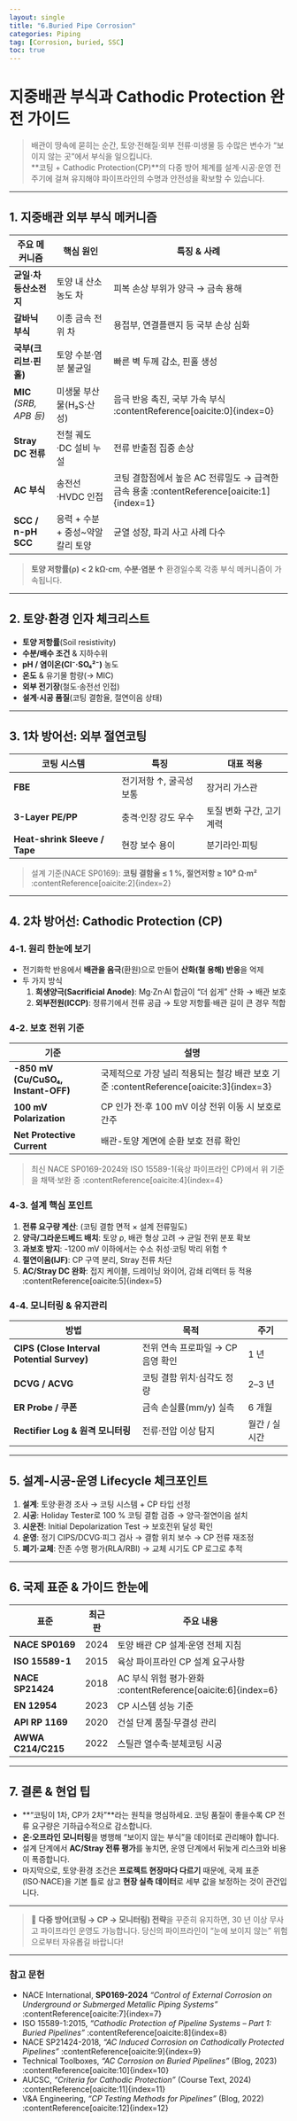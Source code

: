 ```yaml
---
layout: single
title: "6.Buried Pipe Corrosion"
categories: Piping
tag: [Corrosion, buried, SSC]
toc: true
---
```


# 지중배관 부식과 **Cathodic Protection** 완전 가이드

> 배관이 땅속에 묻히는 순간, 토양·전해질·외부 전류·미생물 등 수많은 변수가 “보이지 않는 곳”에서 부식을 일으킵니다.  
> **코팅 + Cathodic Protection(CP)**의 다중 방어 체계를 설계·시공·운영 전 주기에 걸쳐 유지해야 파이프라인의 수명과 안전성을 확보할 수 있습니다.

---

## 1. 지중배관 외부 부식 메커니즘

| 주요 메커니즘           | 핵심 원인                        | 특징 & 사례                                                  |
| ----------------------- | -------------------------------- | ------------------------------------------------------------ |
| **균일·차등산소전지**   | 토양 내 산소 농도 차             | 피복 손상 부위가 양극 → 금속 용해                            |
| **갈바닉 부식**         | 이종 금속 전위 차                | 용접부, 연결플랜지 등 국부 손상 심화                         |
| **국부(크리브·핀홀)**   | 토양 수분·염분 불균일            | 빠른 벽 두께 감소, 핀홀 생성                                 |
| **MIC** *(SRB, APB 등)* | 미생물 부산물(H₂S·산성)          | 음극 반응 촉진, 국부 가속 부식 :contentReference[oaicite:0]{index=0} |
| **Stray DC 전류**       | 전철 궤도·DC 설비 누설           | 전류 반출점 집중 손상                                        |
| **AC 부식**             | 송전선·HVDC 인접                 | 코팅 결함점에서 높은 AC 전류밀도 → 급격한 금속 용출 :contentReference[oaicite:1]{index=1} |
| **SCC / n-pH SCC**      | 응력 + 수분 + 중성~약알칼리 토양 | 균열 성장, 파괴 사고 사례 다수                               |

> **토양 저항률(ρ) < 2 kΩ·cm**, **수분·염분 ↑** 환경일수록 각종 부식 메커니즘이 가속됩니다.

---

## 2. 토양·환경 인자 체크리스트

- **토양 저항률**(Soil resistivity)  
- **수분/배수 조건** & 지하수위  
- **pH / 염이온(Cl⁻·SO₄²⁻)** 농도  
- **온도** & 유기물 함량(→ MIC)  
- **외부 전기장**(철도·송전선 인접)  
- **설계·시공 품질**(코팅 결함율, 절연이음 상태)

---

## 3. 1차 방어선: **외부 절연코팅**

| 코팅 시스템                   | 특징                    | 대표 적용                |
| ----------------------------- | ----------------------- | ------------------------ |
| **FBE**                       | 전기저항 ↑, 굴곡성 보통 | 장거리 가스관            |
| **3-Layer PE/PP**             | 충격·인장 강도 우수     | 토질 변화 구간, 고기계력 |
| **Heat-shrink Sleeve / Tape** | 현장 보수 용이          | 분기라인·피팅            |

> 설계 기준(NACE SP0169): **코팅 결함율 ≤ 1 %, 절연저항 ≥ 10⁹ Ω·m²** :contentReference[oaicite:2]{index=2}

---

## 4. 2차 방어선: **Cathodic Protection (CP)**

### 4-1. 원리 한눈에 보기
- 전기화학 반응에서 **배관을 음극**(환원)으로 만들어 **산화(철 용해) 반응**을 억제  
- 두 가지 방식  
  1. **희생양극(Sacrificial Anode)**: Mg·Zn·Al 합금이 “더 쉽게” 산화 → 배관 보호  
  2. **외부전원(ICCP)**: 정류기에서 전류 공급 → 토양 저항률·배관 길이 큰 경우 적합

### 4-2. 보호 전위 기준

| 기준                                | 설명                                                         |
| ----------------------------------- | ------------------------------------------------------------ |
| **-850 mV (Cu/CuSO₄, Instant-OFF)** | 국제적으로 가장 널리 적용되는 철강 배관 보호 기준 :contentReference[oaicite:3]{index=3} |
| **100 mV Polarization**             | CP 인가 전·후 100 mV 이상 전위 이동 시 보호로 간주           |
| **Net Protective Current**          | 배관-토양 계면에 순환 보호 전류 확인                         |

> 최신 NACE SP0169-2024와 ISO 15589-1(육상 파이프라인 CP)에서 위 기준을 채택·보완 중 :contentReference[oaicite:4]{index=4}

### 4-3. 설계 핵심 포인트  
1. **전류 요구량 계산**: (코팅 결함 면적 × 설계 전류밀도)  
2. **양극/그라운드베드 배치**: 토양 ρ, 배관 형상 고려 → 균일 전위 분포 확보  
3. **과보호 방지**: -1200 mV 이하에서는 수소 취성·코팅 박리 위험 ↑  
4. **절연이음(IJF)**: CP 구역 분리, Stray 전류 차단  
5. **AC/Stray DC 완화**: 접지 케이블, 드레이닝 와이어, 감쇄 리액터 등 적용 :contentReference[oaicite:5]{index=5}

### 4-4. 모니터링 & 유지관리

| 방법                                       | 목적                              | 주기          |
| ------------------------------------------ | --------------------------------- | ------------- |
| **CIPS (Close Interval Potential Survey)** | 전위 연속 프로파일 → CP 음영 확인 | 1 년          |
| **DCVG / ACVG**                            | 코팅 결함 위치·심각도 정량        | 2–3 년        |
| **ER Probe / 쿠폰**                        | 금속 손실률(mm/y) 실측            | 6 개월        |
| **Rectifier Log & 원격 모니터링**          | 전류·전압 이상 탐지               | 월간 / 실시간 |

---

## 5. 설계-시공-운영 **Lifecycle** 체크포인트

1. **설계**: 토양·환경 조사 → 코팅 시스템 + CP 타입 선정  
2. **시공**: Holiday Tester로 100 % 코팅 결함 검증 → 양극·절연이음 설치  
3. **시운전**: Initial Depolarization Test → 보호전위 달성 확인  
4. **운영**: 정기 CIPS/DCVG·피그 검사 → 결함 위치 보수 → CP 전류 재조정  
5. **폐기·교체**: 잔존 수명 평가(RLA/RBI) → 교체 시기도 CP 로그로 추적

---

## 6. 국제 표준 & 가이드 한눈에

| 표준               | 최근판 | 주요 내용                                                    |
| ------------------ | ------ | ------------------------------------------------------------ |
| **NACE SP0169**    | 2024   | 토양 배관 CP 설계·운영 전체 지침                             |
| **ISO 15589-1**    | 2015   | 육상 파이프라인 CP 설계 요구사항                             |
| **NACE SP21424**   | 2018   | AC 부식 위험 평가·완화 :contentReference[oaicite:6]{index=6} |
| **EN 12954**       | 2023   | CP 시스템 성능 기준                                          |
| **API RP 1169**    | 2020   | 건설 단계 품질·무결성 관리                                   |
| **AWWA C214/C215** | 2022   | 스틸관 열수축·분체코팅 시공                                  |

---

## 7. 결론 & 현업 팁

- **“코팅이 1차, CP가 2차”**라는 원칙을 명심하세요. 코팅 품질이 좋을수록 CP 전류 요구량은 기하급수적으로 감소합니다.  
- **온·오프라인 모니터링**을 병행해 “보이지 않는 부식”을 데이터로 관리해야 합니다.  
- 설계 단계에서 **AC/Stray 전류 평가**를 놓치면, 운영 단계에서 뒤늦게 리스크와 비용이 폭증합니다.  
- 마지막으로, 토양·환경 조건은 **프로젝트 현장마다 다르기** 때문에, 국제 표준(ISO·NACE)을 기본 틀로 삼고 **현장 실측 데이터**로 세부 값을 보정하는 것이 관건입니다.

---

> 🎯 **다중 방어(코팅 → CP → 모니터링) 전략**을 꾸준히 유지하면, 30 년 이상 무사고 파이프라인 운영도 가능합니다. 당신의 파이프라인이 “눈에 보이지 않는” 위험으로부터 자유롭길 바랍니다!

---

### 참고 문헌

- NACE International, **SP0169-2024** *“Control of External Corrosion on Underground or Submerged Metallic Piping Systems”* :contentReference[oaicite:7]{index=7}  
- ISO 15589-1:2015, *“Cathodic Protection of Pipeline Systems – Part 1: Buried Pipelines”* :contentReference[oaicite:8]{index=8}  
- NACE SP21424-2018, *“AC Induced Corrosion on Cathodically Protected Pipelines”* :contentReference[oaicite:9]{index=9}  
- Technical Toolboxes, *“AC Corrosion on Buried Pipelines”* (Blog, 2023) :contentReference[oaicite:10]{index=10}  
- AUCSC, *“Criteria for Cathodic Protection”* (Course Text, 2024) :contentReference[oaicite:11]{index=11}  
- V&A Engineering, *“CP Testing Methods for Pipelines”* (Blog, 2022) :contentReference[oaicite:12]{index=12}  